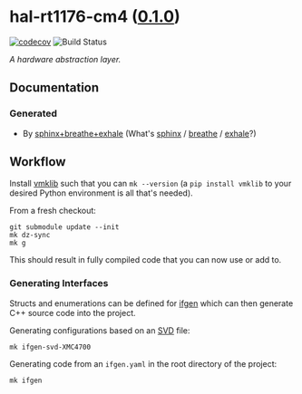 <!--
    =====================================
    generator=datazen
    version=3.1.4
    hash=c3bb14bf8496efbe5972adcc2c5dc2d4
    =====================================
-->

# hal-rt1176-cm4 ([0.1.0](https://github.com/vkottler/hal-rt1176-cm4/releases/tag/0.1.0))

[![codecov](https://codecov.io/gh/vkottler/hal-rt1176-cm4/branch/master/graph/badge.svg)](https://codecov.io/gh/vkottler/hal-rt1176-cm4)
![Build Status](https://github.com/vkottler/hal-rt1176-cm4/actions/workflows/yambs-project.yml/badge.svg)

*A hardware abstraction layer.*

## Documentation

### Generated

* By [sphinx+breathe+exhale](https://vkottler.github.io/cpp/sphinx/hal-rt1176-cm4/)
(What's [sphinx](https://www.sphinx-doc.org/en/master/) /
[breathe](https://breathe.readthedocs.io/en/latest/) /
[exhale](https://exhale.readthedocs.io/en/latest/)?)

## Workflow

Install [vmklib](https://github.com/vkottler/vmklib) such that you can
`mk --version` (a `pip install vmklib` to your desired Python environment is
all that's needed).

From a fresh checkout:

```
git submodule update --init
mk dz-sync
mk g
```

This should result in fully compiled code that you can now use or add to.


### Generating Interfaces

Structs and enumerations can be defined for
[ifgen](https://github.com/vkottler/ifgen) which can then generate C++ source
code into the project.

Generating configurations based on an
[SVD](https://github.com/vkottler/ifgen/tree/master/ifgen/data/svd) file:

```
mk ifgen-svd-XMC4700
```

Generating code from an `ifgen.yaml` in the root directory of the project:

```
mk ifgen
```
